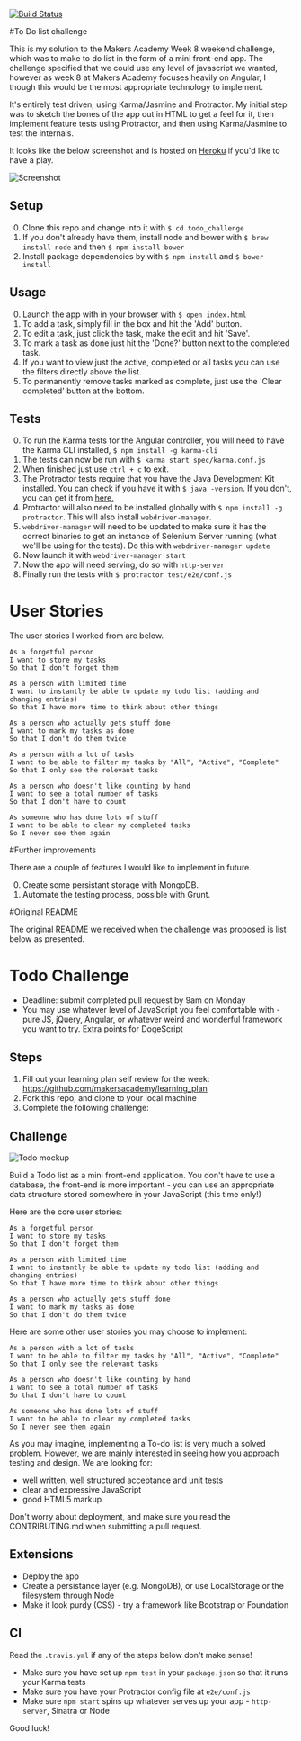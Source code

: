 [![Build Status](https://travis-ci.org/Wynndow/todo_challenge.svg?branch=master)](https://travis-ci.org/Wynndow/todo_challenge)


#To Do list challenge

This is my solution to the Makers Academy Week 8 weekend challenge, which was to make to do list in the form of a mini front-end app. The challenge specified that we could use any level of javascript we wanted, however as week 8 at Makers Academy focuses heavily on Angular, I though this would be the most appropriate technology to implement. 

It's entirely test driven, using Karma/Jasmine and Protractor. My initial step was to sketch the bones of the app out in HTML to get a feel for it, then implement feature tests using Protractor, and then using Karma/Jasmine to test the internals.

It looks like the below screenshot and is hosted on [Heroku](https://todolistwynne.herokuapp.com/) if you'd like to have a play.

![Screenshot](http://i.imgur.com/kCcRsmj.png)

## Setup
0. Clone this repo and change into it with ```$ cd todo_challenge```
0. If you don't already have them, install node and bower with ```$ brew install node``` and then ```$ npm install bower```
0. Install package dependencies by with ```$ npm install``` and ```$ bower install ```

## Usage
0. Launch the app with in your browser with ```$ open index.html```
0. To add a task, simply fill in the box and hit the 'Add' button.
0. To edit a task, just click the task, make the edit and hit 'Save'.
0. To mark a task as done just hit the 'Done?' button next to the completed task.
0. If you want to view just the active, completed or all tasks you can use the filters directly above the list.
0. To permanently remove tasks marked as complete, just use the 'Clear completed' button at the bottom.

## Tests
0. To run the Karma tests for the Angular controller, you will need to have the Karma CLI installed, ```$ npm install -g karma-cli```
0. The tests can now be run with ```$ karma start spec/karma.conf.js```
0. When finished just use ```ctrl + c``` to exit.
0. The Protractor tests require that you have the Java Development Kit installed. You can check if you have it with ```$ java -version```. If you don't, you can get it from [here.](http://www.oracle.com/technetwork/java/javase/downloads/index.html)
0. Protractor will also need to be installed globally with ```$ npm install -g protractor```. This will also install ```webdriver-manager```.
0. ```webdriver-manager``` will need to be updated to make sure it has the correct binaries to get an instance of Selenium Server running (what we'll be using for the tests). Do this with ```webdriver-manager update```
0. Now launch it with ```webdriver-manager start```
0. Now the app will need serving, do so with ```http-server```
0. Finally run the tests with ```$ protractor test/e2e/conf.js```

# User Stories

The user stories I worked from are below.

```
As a forgetful person
I want to store my tasks
So that I don't forget them

As a person with limited time
I want to instantly be able to update my todo list (adding and changing entries)
So that I have more time to think about other things

As a person who actually gets stuff done
I want to mark my tasks as done
So that I don't do them twice

As a person with a lot of tasks
I want to be able to filter my tasks by "All", "Active", "Complete"
So that I only see the relevant tasks

As a person who doesn't like counting by hand
I want to see a total number of tasks
So that I don't have to count

As someone who has done lots of stuff
I want to be able to clear my completed tasks
So I never see them again
```

#Further improvements

There are a couple of features I would like to implement in future.

0. Create some persistant storage with MongoDB.
0. Automate the testing process, possible with Grunt.


#Original README

The original README we received when the challenge was proposed is list below as presented.

# Todo Challenge

* Deadline: submit completed pull request by 9am on Monday
* You may use whatever level of JavaScript you feel comfortable with - pure JS, jQuery, Angular, or whatever weird and wonderful framework you want to try. Extra points for DogeScript

Steps
-------

1. Fill out your learning plan self review for the week: https://github.com/makersacademy/learning_plan 
2. Fork this repo, and clone to your local machine
3. Complete the following challenge:

## Challenge

![Todo mockup](https://makersacademy.mybalsamiq.com/mockups/2914603.png?key=afabb09aef2901a2732515ae4349c1ec0458294b)

Build a Todo list as a mini front-end application. You don't have to use a database, the front-end is more important - you can use an appropriate data structure stored somewhere in your JavaScript (this time only!)

Here are the core user stories:

```
As a forgetful person
I want to store my tasks
So that I don't forget them

As a person with limited time
I want to instantly be able to update my todo list (adding and changing entries)
So that I have more time to think about other things

As a person who actually gets stuff done
I want to mark my tasks as done
So that I don't do them twice
```

Here are some other user stories you may choose to implement:

```
As a person with a lot of tasks
I want to be able to filter my tasks by "All", "Active", "Complete"
So that I only see the relevant tasks

As a person who doesn't like counting by hand
I want to see a total number of tasks
So that I don't have to count

As someone who has done lots of stuff
I want to be able to clear my completed tasks
So I never see them again
```

As you may imagine, implementing a To-do list is very much a solved problem. However, we are mainly interested in seeing how you approach testing and design. We are looking for:

* well written, well structured acceptance and unit tests
* clear and expressive JavaScript
* good HTML5 markup

Don't worry about deployment, and make sure you read the CONTRIBUTING.md when submitting a pull request.

## Extensions

* Deploy the app
* Create a persistance layer (e.g. MongoDB), or use LocalStorage or the filesystem through Node
* Make it look purdy (CSS) - try a framework like Bootstrap or Foundation

## CI

Read the `.travis.yml` if any of the steps below don't make sense! 

* Make sure you have set up `npm test` in your `package.json` so that it runs your Karma tests
* Make sure you have your Protractor config file at `e2e/conf.js`
* Make sure `npm start` spins up whatever serves up your app - `http-server`, Sinatra or Node

Good luck!

